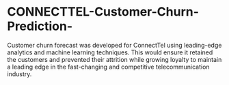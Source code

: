 # CONNECTTEL-Customer-Churn-Prediction-
Customer churn forecast was developed for ConnectTel using leading-edge analytics and machine learning techniques. This would ensure it retained the customers and prevented their attrition while growing loyalty to maintain a leading edge in the fast-changing and competitive telecommunication industry.
